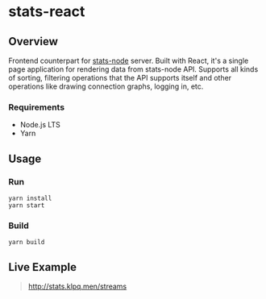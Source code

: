 # stats-react

## Overview

Frontend counterpart for [stats-node](https://github.com/rebelvg/stats-node) server.
Built with React, it's a single page application for rendering data from stats-node API. Supports all kinds of sorting, filtering operations that the API supports itself and other operations like drawing connection graphs, logging in, etc.

### Requirements

- Node.js LTS
- Yarn

## Usage

### Run

```
yarn install
yarn start
```

### Build

```
yarn build
```

## Live Example

> http://stats.klpq.men/streams
